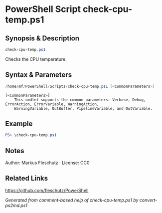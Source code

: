 # PowerShell Script check-cpu-temp.ps1

## Synopsis & Description
```powershell
check-cpu-temp.ps1
```

Checks the CPU temperature.

## Syntax & Parameters
```powershell
/home/mf/PowerShell/Scripts/check-cpu-temp.ps1 [<CommonParameters>]
```

```
[<CommonParameters>]
    This cmdlet supports the common parameters: Verbose, Debug, ErrorAction, ErrorVariable, WarningAction, 
    WarningVariable, OutBuffer, PipelineVariable, and OutVariable.
```

## Example
```powershell
PS>.\check-cpu-temp.ps1
```


## Notes
Author: Markus Fleschutz · License: CC0

## Related Links
https://github.com/fleschutz/PowerShell

*Generated from comment-based help of check-cpu-temp.ps1 by convert-ps2md.ps1*
